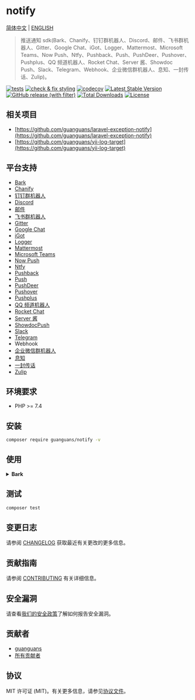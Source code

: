 # notify

[简体中文](README-zh_CN.md) | [ENGLISH](README.md)

> 推送通知 sdk(Bark、Chanify、钉钉群机器人、Discord、邮件、飞书群机器人、Gitter、Google Chat、iGot、Logger、Mattermost、Microsoft Teams、Now Push、Ntfy、Pushback、Push、PushDeer、Pushover、Pushplus、QQ 频道机器人、Rocket Chat、Server 酱、Showdoc Push、Slack、Telegram、Webhook、企业微信群机器人、息知、一封传话、Zulip)。

[![tests](https://github.com/guanguans/notify/actions/workflows/tests.yml/badge.svg)](https://github.com/guanguans/notify/actions/workflows/tests.yml)
[![check & fix styling](https://github.com/guanguans/notify/actions/workflows/php-cs-fixer.yml/badge.svg)](https://github.com/guanguans/notify/actions/workflows/php-cs-fixer.yml)
[![codecov](https://codecov.io/gh/guanguans/notify/branch/main/graph/badge.svg?token=URGFAWS6S4)](https://codecov.io/gh/guanguans/notify)
[![Latest Stable Version](https://poser.pugx.org/guanguans/notify/v)](https://packagist.org/packages/guanguans/notify)
[![GitHub release (with filter)](https://img.shields.io/github/v/release/guanguans/notify)](https://github.com/guanguans/notify/releases)
[![Total Downloads](https://poser.pugx.org/guanguans/notify/downloads)](https://packagist.org/packages/guanguans/notify)
[![License](https://poser.pugx.org/guanguans/notify/license)](https://packagist.org/packages/guanguans/notify)

## 相关项目

* [https://github.com/guanguans/laravel-exception-notify](https://github.com/guanguans/laravel-exception-notify)
* [https://github.com/guanguans/yii-log-target](https://github.com/guanguans/yii-log-target)

## 平台支持

* [Bark](https://github.com/Finb/Bark)
* [Chanify](https://github.com/chanify/chanify-ios)
* [钉钉群机器人](https://developers.dingtalk.com/document/app/custom-robot-access)
* [Discord](https://discord.com/developers/docs/resources/webhook#edit-webhook-message)
* [邮件](https://symfony.com/doc/current/mailer.html)
* [飞书群机器人](https://www.feishu.cn/hc/zh-CN/articles/360024984973)
* [Gitter](https://developer.gitter.im/docs/messages-resource)
* [Google Chat](https://developers.google.com/hangouts/chat/how-tos/webhooks)
* [iGot](http://hellyw.com/#/)
* [Logger](https://github.com/php-fig/log)
* [Mattermost](https://api.mattermost.com)
* [Microsoft Teams](https://www.microsoft.com/zh-cn/microsoft-teams/teams-for-work)
* [Now Push](https://nowpush.io/api-docs/)
* [Ntfy](https://ntfy.sh/)
* [Pushback](https://pushback.io/docs/getting-started)
* [Push](https://docs.push.techulus.com/api-documentation)
* [PushDeer](http://pushdeer.com)
* [Pushover](https://pushover.net)
* [Pushplus](https://pushplus.hxtrip.com/index)
* [QQ 频道机器人](https://bot.q.qq.com/wiki/develop/api/openapi/message/post_messages.html)
* [Rocket Chat](https://docs.rocket.chat/guides/administration/admin-panel/integrations)
* [Server 酱](https://sct.ftqq.com)
* [ShowdocPush](https://push.showdoc.com.cn/#/)
* [Slack](https://api.slack.com/messaging/webhooks)
* [Telegram](https://core.telegram.org/bots/api#sendmessage)
* Webhook
* [企业微信群机器人](https://open.work.weixin.qq.com/api/doc/90000/90136/91770)
* [息知](https://xz.qqoq.net/#/index)
* [一封传话](https://www.phprm.com/push/h5/)
* [Zulip](https://zulip.com/api/send-message)

## 环境要求

* PHP >= 7.4

## 安装

```bash
composer require guanguans/notify -v
```

## 使用

<details>
<summary><b>Bark</b></summary>

```php
$authenticator = new Guanguans\Notify\Bark\Authenticator('yetwhxBm7wCBSUTjeqh');
$client = new Guanguans\Notify\Bark\Client($authenticator);
$response = $client
    // ->verify(false)
    // ->timeout(30)
    // ->baseUri('The server address of your own deployment.')
    ->send(Guanguans\Notify\Bark\Messages\Message::make([
        'title' => 'This is title.',
        'body' => 'This is body.',
        'copy' => 'This is copy.',
        'url' => 'https://github.com/guanguans/notify',
        'sound' => 'bell',
        'group' => 'group',
        // 'icon' => 'https://avatars0.githubusercontent.com/u/25671453?s=200&v=4',
        // 'level' => 'passive',
        // 'badge' => 5,
        // 'isArchive' => 1,
        // 'autoCopy' => 1,
        // 'automaticallyCopy' => 1,
    ]))
    // ->dump()
    ->throw();
```
</details>

## 测试

```bash
composer test
```

## 变更日志

请参阅 [CHANGELOG](CHANGELOG.md) 获取最近有关更改的更多信息。

## 贡献指南

请参阅 [CONTRIBUTING](.github/CONTRIBUTING.md) 有关详细信息。

## 安全漏洞

请查看[我们的安全政策](../../security/policy)了解如何报告安全漏洞。

## 贡献者

* [guanguans](https://github.com/guanguans)
* [所有贡献者](../../contributors)

## 协议

MIT 许可证 (MIT)。有关更多信息，请参见[协议文件](LICENSE)。
